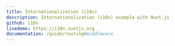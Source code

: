 ```yaml
---
title: Internationalization (i18n)
description: Internationalization (i18n) example with Nuxt.js
github: i18n
livedemo: https://i18n.nuxtjs.org
documentation: /guide/routing#middleware
---
```

